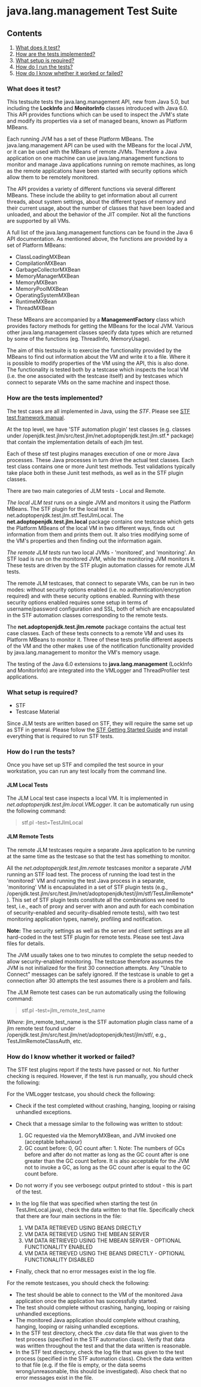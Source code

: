 java.lang.management Test Suite
===============================

Contents
----------
1. [What does it test?](#what-does-it-test)
2. [How are the tests implemented?](#how-are-the-tests-implemented)
3. [What setup is required?](#what-setup-is-required)
4. [How do I run the tests?](#how-do-i-run-the-tests)
5. [How do I know whether it worked or failed?](#how-do-i-know-whether-it-worked-or-failed)

### What does it test?

This testsuite tests the java.lang.management API, new from Java 5.0, but including the **LockInfo** and **MonitorInfo** classes introduced with Java 6.0. This API provides functions which can be used to inspect the JVM's state and modify its properties via a set of managed beans, known as Platform MBeans.

Each running JVM has a set of these Platform MBeans. The java.lang.management API can be used with the MBeans for the local JVM, or it can be used with the MBeans of remote JVMs. Therefore a Java application on one machine can use java.lang.management functions to monitor and manage Java applications
running on remote machines, as long as the remote applications have been started with security options which allow them to be remotely monitored.

The API provides a variety of different functions via several different MBeans. These include the
ability to get information about all current threads, about system settings, about the different types of memory and their current usage, about the number of classes that have been loaded and unloaded, and about the behavior of the JIT compiler. Not all the functions are supported by all VMs.

A full list of the java.lang.management functions can be found in the Java 6 API documentation. As mentioned above, the functions are provided by a set of Platform MBeans:
  - ClassLoadingMXBean
  - CompilationMXBean
  - GarbageCollectorMXBean
  - MemoryManagerMXBean
  - MemoryMXBean
  - MemoryPoolMXBean
  - OperatingSystemMXBean
  - RuntimeMXBean
  - ThreadMXBean

These MBeans are accompanied by a **ManagementFactory** class which provides factory methods for getting the MBeans for the local JVM. Various other java.lang.management classes specify data types which are returned by some of the functions (eg. ThreadInfo, MemoryUsage).

The aim of this testsuite is to exercise the functionality provided by the MBeans to find out information about the VM and write it to a file. Where it is possible to modify properties of the VM using the API, this is also done. The functionality is tested both by a testcase which inspects the local VM (i.e. the one associated with the testcase itself) and by testcases which connect to separate VMs on the same machine and inspect those.

### How are the tests implemented?

The test cases are all implemented in Java, using the *STF*. Please see [STF test framework manual](https://github.com/adoptium/stf/blob/master/stf.core/docs/STF-Manual.md).

At the top level, we have 'STF automation plugin' test classes (e.g. classes under /openjdk.test.jlm/src/test.jlm/net.adoptopenjdk.test.jlm.stf.* package) that contain the implementation details of each jlm test.

Each of these stf test plugins manages execution of one or more Java processes. These Java processes in turn drive the actual test classes. Each test class contains one or more Junit test methods. Test validations typically take place both in these Junit test methods, as well as in the STF plugin classes.

There are two main categories of JLM tests - Local and Remote.

*The local JLM test* runs on a single JVM and monitors it using the Platform MBeans. The STF plugin for the local test is net.adoptopenjdk.test.jlm.stf.TestJlmLocal. The **net.adoptopenjdk.test.jlm.local** package contains one testcase which gets the Platform MBeans of the local VM in two different ways, finds out information from them and prints them out. It also tries modifying some of the VM's properties and then finding out the information again.

*The remote JLM tests* run two local JVMs - 'monitored', and 'monitoring'. An STF load is run on the monitored JVM, while the monitoring JVM monitors it. These tests are driven by the STF plugin automation classes for remote JLM tests.

The remote JLM testcases, that connect to separate VMs, can be run in two modes: without security options enabled (i.e. no authentication/encryption required) and with these security options enabled. Running with these security options enabled requires some setup in terms of username/password configuration and SSL, both of which are encapsulated in the STF automation classes corresponding to the remote tests.

The **net.adoptopenjdk.test.jlm.remote** package contains the actual test case classes. Each of these tests connects to a remote VM and uses its Platform MBeans to monitor it. Three of these tests profile different aspects of the VM and the other makes use of the notification functionality provided by java.lang.management to monitor the VM's memory usage.

The testing of the Java 6.0 extensions to **java.lang.management** (LockInfo and MonitorInfo) are integrated into the VMLogger and ThreadProfiler test applications.

### What setup is required?
- STF
- Testcase Material

Since JLM tests are written based on STF, they will require the same set up as STF in general. Please follow the [STF Getting Started Guide](https://github.com/AdoptOpenJDK/stf/blob/master/stf.core/docs/STF-GettingStarted.md) and install everything that is required to run STF tests.

### How do I run the tests?

Once you have set up STF and compiled the test source in your workstation, you can run any test locally from the command line.

#### JLM Local Tests
The JLM Local test case inspects a local VM. It is implemented in *net.adoptopenjdk.test.jlm.local.VMLogger*. It can be automatically run using the following command:</p>
> stf.pl -test=TestJlmLocal

#### JLM Remote Tests
The remote JLM testcases require a separate Java application to be running at the same time as the testcase so that the test has something to monitor.

All the *net.adoptopenjdk.test.jlm.remote* testcases monitor a separate JVM running an STF load test. The process of running the load test in the 'monitored' VM and running the test Java process in a separate, 'monitoring' VM is encapsulated in a set of STF plugin tests (e.g., /openjdk.test.jlm/src/test.jlm/net/adoptopenjdk/test/jlm/stf/TestJlmRemote*). This set of STF plugin tests constitute all the combinations we need to test, i.e., each of proxy and server with anon and auth for each combination of security-enabled and security-disabled remote tests), with two test monitoring application types, namely, profiling and notification.

**Note:** The security settings as well as the server and client settings are all hard-coded in the test STF plugin for remote tests. Please see test Java files for details.

The JVM usually takes one to two minutes to complete the setup needed to allow security-enabled monitoring.
The testcase therefore assumes the JVM is not initialized for the first 30 connection attempts. Any "Unable to Connect" messages can be safely ignored. If the testcase is unable to get a connection after 30 attempts the test assumes there is a problem and fails.

The JLM Remote test cases can be run automatically using the following command:</p>
> stf.pl -test=jlm_remote_test_name

*Where*: jlm_remote_test_name is the STF automation plugin class name of a jlm remote test found under /openjdk.test.jlm/src/test.jlm/net/adoptopenjdk/test/jlm/stf/, e.g., TestJlmRemoteClassAuth, etc.

### How do I know whether it worked or failed?

The STF test plugins report if the tests have passed or not. No further checking is required. However, if the test is run manually, you should check the following:</p>

For the VMLogger testcase, you should check the following:
* Check if the test completed without crashing, hanging, looping or raising unhandled exceptions.
* Check that a message similar to the following was written to stdout:

    1) GC requested via the MemoryMXBean, and JVM invoked one (acceptable behaviour)
    2) GC count before: 0, GC count after: 1.
Note: The numbers of GCs before and after do not matter as long as the GC count after is one greater than the GC count before. It is also acceptable for the JVM not to invoke a GC, as long as the GC count after is equal to the GC count before.
* Do not worry if you see verbosegc output printed to stdout - this is part of the test.
* In the log file that was specified when starting the test (in TestJlmLocal.java), check the data written to that file. Specifically check that there are four main sections in the file:

    1) VM DATA RETRIEVED USING BEANS DIRECTLY
    2) VM DATA RETRIEVED USING THE MBEAN SERVER
    3) VM DATA RETRIEVED USING THE MBEAN SERVER - OPTIONAL FUNCTIONALITY ENABLED
    4) VM DATA RETRIEVED USING THE BEANS DIRECTLY - OPTIONAL FUNCTIONALITY DISABLED
* Finally, check that no error messages exist in the log file.

For the remote testcases, you should check the following:
- The test should be able to connect to the VM of the monitored Java application once the application has successfully started.
- The test should complete without crashing, hanging, looping or raising unhandled exceptions.
- The monitored Java application should complete without crashing, hanging, looping or raising unhandled exceptions.
- In the STF test directory, check the .csv data file that was given to the test process (specified in the STF automation class). Verify that data was written throughout the test and that the data written is reasonable.
- In the STF test directory, check the log file that was given to the test process (specified in the STF automation class). Check the data written to that file (e.g. if the file is empty, or the data seems wrong/unreasonable, this should be investigated). Also check that no error messages exist in the file.
